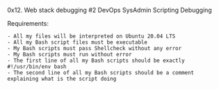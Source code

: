 0x12. Web stack debugging #2
DevOps
SysAdmin
Scripting
Debugging

Requirements:

	- All my files will be interpreted on Ubuntu 20.04 LTS
	- All my Bash script files must be executable
	- My Bash scripts must pass Shellcheck without any error
	- My Bash scripts must run without error
	- The first line of all my Bash scripts should be exactly #!/usr/bin/env bash
	- The second line of all my Bash scripts should be a comment explaining what is the script doing

